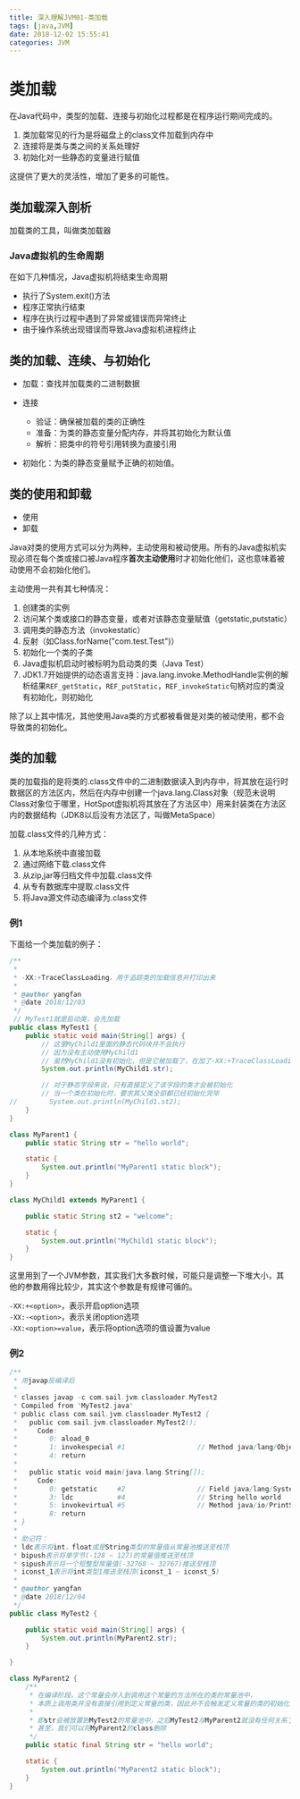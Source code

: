 ```yaml
---
title: 深入理解JVM01-类加载
tags: [java,JVM]
date: 2018-12-02 15:55:41
categories: JVM
---
```


# 类加载

在Java代码中，类型的加载、连接与初始化过程都是在程序运行期间完成的。

1. 类加载常见的行为是将磁盘上的class文件加载到内存中
2. 连接将是类与类之间的关系处理好
3. 初始化对一些静态的变量进行赋值

<!--more-->

这提供了更大的灵活性，增加了更多的可能性。

## 类加载深入剖析

加载类的工具，叫做类加载器

### Java虚拟机的生命周期

在如下几种情况，Java虚拟机将结束生命周期

* 执行了System.exit()方法
* 程序正常执行结束
* 程序在执行过程中遇到了异常或错误而异常终止
* 由于操作系统出现错误而导致Java虚拟机进程终止

## 类的加载、连续、与初始化

* 加载：查找并加载类的二进制数据
* 连接

	* 验证：确保被加载的类的正确性
	* 准备：为类的静态变量分配内存，并将其初始化为默认值
	* 解析：把类中的符号引用转换为直接引用
* 初始化：为类的静态变量赋予正确的初始值。

## 类的使用和卸载

* 使用
* 卸载

Java对类的使用方式可以分为两种，主动使用和被动使用。所有的Java虚拟机实现必须在每个类或接口被Java程序**首次主动使用**时才初始化他们，这也意味着被动使用不会初始化他们。

主动使用一共有其七种情况：

1. 创建类的实例
2. 访问某个类或接口的静态变量，或者对该静态变量赋值（getstatic,putstatic）
3. 调用类的静态方法（invokestatic）
4. 反射（如Class.forName("com.test.Test")）
5. 初始化一个类的子类
6. Java虚拟机启动时被标明为启动类的类（Java Test）
7. JDK1.7开始提供的动态语言支持：java.lang.invoke.MethodHandle实例的解析结果`REF_getStatic`，`REF_putStatic`，`REF_invokeStatic`句柄对应的类没有初始化，则初始化

除了以上其中情况，其他使用Java类的方式都被看做是对类的被动使用，都不会导致类的初始化。

## 类的加载

类的加载指的是将类的.class文件中的二进制数据读入到内存中，将其放在运行时数据区的方法区内，然后在内存中创建一个java.lang.Class对象（规范未说明Class对象位于哪里，HotSpot虚拟机将其放在了方法区中）用来封装类在方法区内的数据结构（JDK8以后没有方法区了，叫做MetaSpace）

加载.class文件的几种方式：

1. 从本地系统中直接加载
2. 通过网络下载.class文件
3. 从zip,jar等归档文件中加载.class文件
4. 从专有数据库中提取.class文件
5. 将Java源文件动态编译为.class文件

### 例1

下面给一个类加载的例子：

```java
/**
 *
 * -XX:+TraceClassLoading，用于追踪类的加载信息并打印出来
 *	
 * @author yangfan
 * @date 2018/12/03
 */
 // MyTest1就是启动类，会先加载
public class MyTest1 {
    public static void main(String[] args) {
        // 这里MyChild1里面的静态代码块并不会执行
        // 因为没有主动使用MyChild1
        // 虽然MyChild1没有初始化，但是它被加载了，在加了-XX:+TraceClassLoading参数后可以看到
        System.out.println(MyChild1.str);

        // 对于静态字段来说，只有直接定义了该字段的类才会被初始化
        // 当一个类在初始化时，要求其父类全部都已经初始化完毕
//        System.out.println(MyChild1.st2);
    }
}

class MyParent1 {
    public static String str = "hello world";

    static {
        System.out.println("MyParent1 static block");
    }
}

class MyChild1 extends MyParent1 {

    public static String st2 = "welcome";

    static {
        System.out.println("MyChild1 static block");
    }
}
```

这里用到了一个JVM参数，其实我们大多数时候，可能只是调整一下堆大小，其他的参数用得比较少，其实这个参数是有规律可循的。

`-XX:+<option>`，表示开启option选项		
`-XX:-<option>`，表示关闭option选项		
`-XX:<option>=value`，表示将option选项的值设置为value

### 例2



```java
/**
 * 用javap反编译后
 *
 * classes javap -c com.sail.jvm.classloader.MyTest2
 * Compiled from "MyTest2.java"
 * public class com.sail.jvm.classloader.MyTest2 {
 *   public com.sail.jvm.classloader.MyTest2();
 *     Code:
 *        0: aload_0
 *        1: invokespecial #1                  // Method java/lang/Object."<init>":()V
 *        4: return
 *
 *   public static void main(java.lang.String[]);
 *     Code:
 *        0: getstatic     #2                  // Field java/lang/System.out:Ljava/io/PrintStream;
 *        3: ldc           #4                  // String hello world
 *        5: invokevirtual #5                  // Method java/io/PrintStream.println:(Ljava/lang/String;)V
 *        8: return
 * }
 *
 * 助记符：
 * ldc表示将int，float或是String类型的常量值从常量池推送至栈顶
 * bipush表示将单字节(-128 ~ 127)的常量值推送至栈顶
 * sipush表示将一个短整型常量值(-32768 ~ 32767)推送至栈顶
 * iconst_1表示将int类型1推送至栈顶(iconst_1 ~ iconst_5)
 *
 * @author yangfan
 * @date 2018/12/04
 */
public class MyTest2 {

    public static void main(String[] args) {
        System.out.println(MyParent2.str);
    }

}

class MyParent2 {
    /**
     * 在编译阶段，这个常量会存入到调用这个常量的方法所在的类的常量池中，
     * 本质上调用类并没有直接引用到定义常量的类，因此并不会触发定义常量的类的初始化
     *
     * 即str会被放置到MyTest2的常量池中，之后MyTest2与MyParent2就没有任何关系了，
     * 甚至，我们可以将MyParent2的class删除
     */
    public static final String str = "hello world";

    static {
        System.out.println("MyParent2 static block");
    }
}

```
